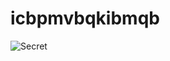 # icbpmvbqkibmqb

![Secret](https://upload.wikimedia.org/wikipedia/commons/thumb/b/b8/C%C3%A9sar_%2813667960455%29.jpg/220px-C%C3%A9sar_%2813667960455%29.jpg)
